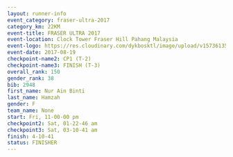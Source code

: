 ```yaml
---
layout: runner-info 
event_category: fraser-ultra-2017 
category_km: 22KM 
event-title: FRASER ULTRA 2017 
event-location: Clock Tower Fraser Hill Pahang Malaysia 
event-logo: https://res.cloudinary.com/dykbosktl/image/upload/v1573613535/Logo/logo_mfst7w.jpg 
event-date: 2017-08-19 
checkpoint-name2: CP1 (T-2) 
checkpoint-name3: FINISH (T-3) 
overall_rank: 150
gender_rank: 38
bib: 2948
first_name: Nur Ain Binti
last_name: Hamzah
gender: F
team_name: None
start: Fri, 11-00-00 pm
checkpoint2: Sat, 01-22-46 am
checkpoint3: Sat, 03-10-41 am
finish: 4-10-41
status: FINISHER
---
```

